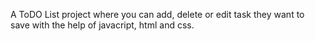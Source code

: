 A ToDO List project where you can add, delete or edit task they want to save with the help of javacript, html and css.
